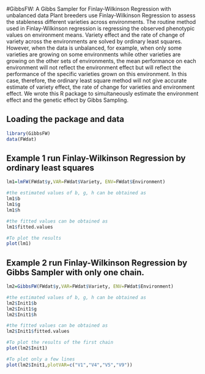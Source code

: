 #GibbsFW: A Gibbs Sampler for Finlay-Wilkinson Regression with unbalanced data
Plant breeders use Finlay-Wilkinson Regression to assess the stableness different varieties across environments. The routine method used in Finlay-Wilkinson regression is regressing the observed phenotypic values on environment means. Variety effect and the rate of change of variety across the environments are solved by ordinary least squares. However, when the data is unbalanced, for example, when only some varieties are growing on some environments while other varieties are growing on the other sets of environments, the mean performance on each environment will not reflect the environment effect but will reflect the performance of the specific varieties grown on this environment. In this case, therefore, the ordinary least square method will not give accurate estimate of variety effect, the rate of change for varieties and environment effect.
We wrote this R package to simultaneously estimate the environment effect and the genetic effect by Gibbs Sampling.  


## Loading the package and data
```R
library(GibbsFW)
data(FWdat)
```

## Example 1 run Finlay-Wilkinson Regression by ordinary least squares
```R
lm1=lmFW(FWdat$y,VAR=FWdat$Variety, ENV=FWdat$Environment)

#the estimated values of b, g, h can be obtained as 
lm1$b
lm1$g
lm1$h

#the fitted values can be obtained as
lm1$fitted.values

#To plot the results
plot(lm1)

```

## Example 2 run Finlay-Wilkinson Regression by Gibbs Sampler with only one chain.

```R
lm2=GibbsFW(FWdat$y,VAR=FWdat$Variety, ENV=FWdat$Environment)

#the estimated values of b, g, h can be obtained as 
lm2$Init1$b
lm2$Init1$g
lm2$Init1$h

#the fitted values can be obtained as
lm2$Init1$fitted.values

#To plot the results of the first chain
plot(lm2$Init1)

#To plot only a few lines 
plot(lm2$Init1,plotVAR=c("V1","V4","V5","V9"))

```

